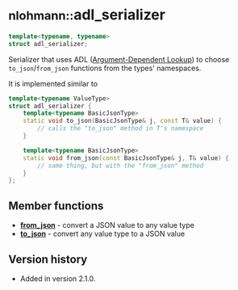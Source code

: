 # <small>nlohmann::</small>adl_serializer

```cpp
template<typename, typename>
struct adl_serializer;
```

Serializer that uses ADL ([Argument-Dependent Lookup](https://en.cppreference.com/w/cpp/language/adl)) to choose
`to_json`/`from_json` functions from the types' namespaces.

It is implemented similar to

```cpp
template<typename ValueType>
struct adl_serializer {
    template<typename BasicJsonType>
    static void to_json(BasicJsonType& j, const T& value) {
        // calls the "to_json" method in T's namespace
    }

    template<typename BasicJsonType>
    static void from_json(const BasicJsonType& j, T& value) {
        // same thing, but with the "from_json" method
    }
};
```

## Member functions

- [**from_json**](from_json.md) - convert a JSON value to any value type
- [**to_json**](to_json.md) - convert any value type to a JSON value

## Version history

- Added in version 2.1.0.

